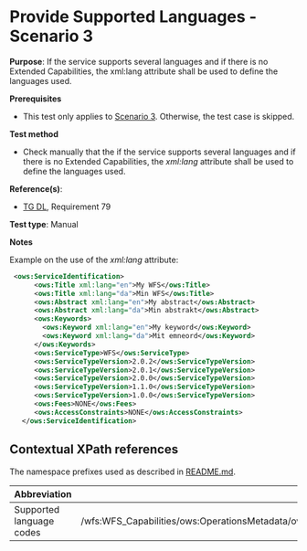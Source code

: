# Provide Supported Languages - Scenario 3

**Purpose**: If the service supports several languages and if there is no Extended Capabilities, the xml:lang attribute shall be used to define the languages used.

**Prerequisites**

* This test only applies to [Scenario 3](./README.md#scenarios). Otherwise, the test case is skipped.

**Test method**

* Check manually that the if the service supports several languages and if there is no Extended Capabilities, the _xml:lang_ attribute shall be used to define the languages used.

**Reference(s)**:

* [TG DL](./README.md#ref_TG_DL), Requirement 79

**Test type**: Manual

**Notes**

Example on the use of the _xml:lang_ attribute:

```xml
 <ows:ServiceIdentification>
      <ows:Title xml:lang="en">My WFS</ows:Title>
      <ows:Title xml:lang="da">Min WFS</ows:Title>
      <ows:Abstract xml:lang="en">My abstract</ows:Abstract>
      <ows:Abstract xml:lang="da">Min abstrakt</ows:Abstract>
      <ows:Keywords>
        <ows:Keyword xml:lang="en">My keyword</ows:Keyword>
        <ows:Keyword xml:lang="da">Mit emneord</ows:Keyword>
      </ows:Keywords>
      <ows:ServiceType>WFS</ows:ServiceType>
      <ows:ServiceTypeVersion>2.0.2</ows:ServiceTypeVersion>
      <ows:ServiceTypeVersion>2.0.1</ows:ServiceTypeVersion>
      <ows:ServiceTypeVersion>2.0.0</ows:ServiceTypeVersion>
      <ows:ServiceTypeVersion>1.1.0</ows:ServiceTypeVersion>
      <ows:ServiceTypeVersion>1.0.0</ows:ServiceTypeVersion>
      <ows:Fees>NONE</ows:Fees>
      <ows:AccessConstraints>NONE</ows:AccessConstraints>
   </ows:ServiceIdentification>
```

## Contextual XPath references

The namespace prefixes used as described in [README.md](./README#namespaces).

Abbreviation                                               |  XPath expression
---------------------------------------------------------- | -------------------------------------------------------------------------
Supported language codes <a name="supported-languages"></a>   | /wfs:WFS_Capabilities/ows:OperationsMetadata/ows:ExtendedCapabilities/inspire_dls:ExtendedCapabilities[1]/inspire_common:SupportedLanguages/inspire_common:SupportedLanguage/inspire_common:Language
